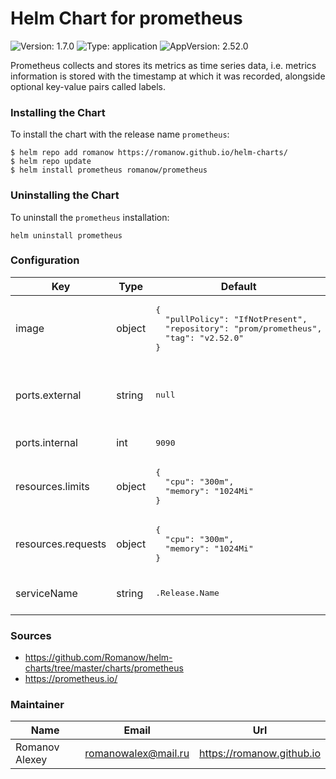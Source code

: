 # Helm Chart for prometheus

![Version: 1.7.0](https://img.shields.io/badge/Version-1.7.0-informational?style=flat-square) ![Type: application](https://img.shields.io/badge/Type-application-informational?style=flat-square) ![AppVersion: 2.52.0](https://img.shields.io/badge/AppVersion-2.52.0-informational?style=flat-square)

Prometheus collects and stores its metrics as time series data, i.e. metrics information is stored with the timestamp at which it was recorded, alongside optional key-value pairs called labels.

### Installing the Chart

To install the chart with the release name `prometheus`:

```shell
$ helm repo add romanow https://romanow.github.io/helm-charts/
$ helm repo update
$ helm install prometheus romanow/prometheus
```

### Uninstalling the Chart

To uninstall the `prometheus` installation:

```shell
helm uninstall prometheus
```

### Configuration

<table>
	<thead>
		<th>Key</th>
		<th>Type</th>
		<th>Default</th>
		<th>Description</th>
	</thead>
	<tbody>
		<tr>
			<td>image</td>
			<td>object</td>
			<td><pre lang="json">
{
  "pullPolicy": "IfNotPresent",
  "repository": "prom/prometheus",
  "tag": "v2.52.0"
}
</pre>
</td>
			<td>Image name and version</td>
		</tr>
		<tr>
			<td>ports.external</td>
			<td>string</td>
			<td><pre lang="json">
null
</pre>
</td>
			<td>If defined, create NodePort for external usage</td>
		</tr>
		<tr>
			<td>ports.internal</td>
			<td>int</td>
			<td><pre lang="json">
9090
</pre>
</td>
			<td>Prometheus port</td>
		</tr>
		<tr>
			<td>resources.limits</td>
			<td>object</td>
			<td><pre lang="json">
{
  "cpu": "300m",
  "memory": "1024Mi"
}
</pre>
</td>
			<td>Limited resources</td>
		</tr>
		<tr>
			<td>resources.requests</td>
			<td>object</td>
			<td><pre lang="json">
{
  "cpu": "300m",
  "memory": "1024Mi"
}
</pre>
</td>
			<td>Requested resources</td>
		</tr>
		<tr>
			<td>serviceName</td>
			<td>string</td>
			<td><pre lang="">
.Release.Name
</pre>
</td>
			<td>Custom service name</td>
		</tr>
	</tbody>
</table>

### Sources

* <https://github.com/Romanow/helm-charts/tree/master/charts/prometheus>
* <https://prometheus.io/>

### Maintainer

| Name | Email | Url |
| ---- | ------ | --- |
| Romanov Alexey | <romanowalex@mail.ru> | <https://romanow.github.io> |
